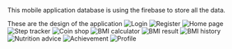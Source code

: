 This mobile application database is using the firebase to store all the data.

These are the design of the application
![Login](https://github.com/user-attachments/assets/93594e0d-9fb7-46ea-9fa2-fec5bda28d1d)
![Register](https://github.com/user-attachments/assets/218b96a5-44e9-41dd-8182-9944c97ae6ad)
![Home page](https://github.com/user-attachments/assets/dfb7dae7-ddf2-41c6-b722-5d925bca03fe)
![Step tracker](https://github.com/user-attachments/assets/c8517912-1438-4073-a1fd-775f092b17cc)
![Coin shop](https://github.com/user-attachments/assets/5f1aa940-9333-491e-a976-36043a3f431c)
![BMI calculator](https://github.com/user-attachments/assets/e84f2c0b-75a6-40da-946f-cf1e54e710ec)
![BMI result](https://github.com/user-attachments/assets/5c1a3da2-16ff-411f-bcbc-f4e99c7aa159)
![BMI history](https://github.com/user-attachments/assets/de6984ac-cd1c-4bb8-aa9c-2a309c1699fb)
![Nutrition advice](https://github.com/user-attachments/assets/c2c69356-ba77-4942-8eb4-f89a1ffa5991)
![Achievement](https://github.com/user-attachments/assets/da3b6631-6a1a-41a6-b401-b86ecfadb255)
![Profile](https://github.com/user-attachments/assets/5f44b66c-3252-4788-baf9-b3c2fa98c44c)
